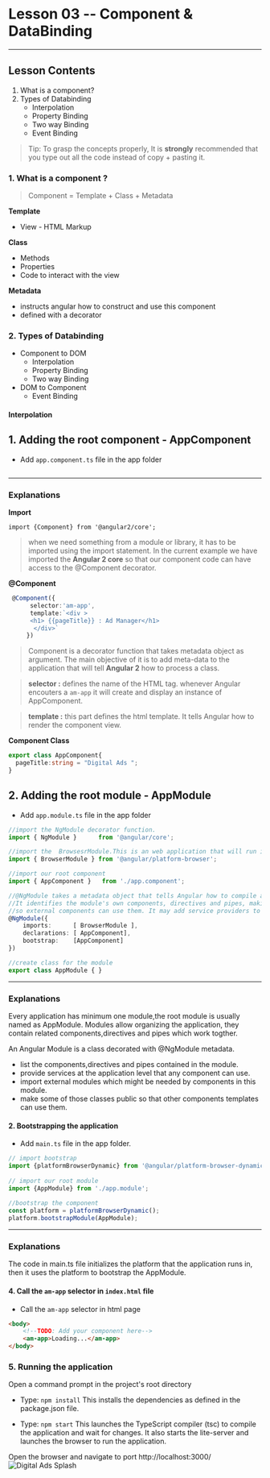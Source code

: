 # Lesson 03 -- Component & DataBinding
----------
## Lesson Contents
1. What is a component?
2. Types of Databinding
    * Interpolation
    * Property Binding
    * Two way Binding
    * Event Binding

> Tip: To grasp the concepts properly, It is **strongly** recommended that you type out all the code instead of copy + pasting it. 

### 1. What is a component ?

> Component = Template + Class + Metadata
>
**Template**
- View - HTML Markup
>
**Class**
- Methods
- Properties
- Code to interact with the view
>
**Metadata**
- instructs angular how to construct and use this component
- defined with a decorator

### 2. Types of Databinding
* Component to DOM 
    * Interpolation
    * Property Binding
    * Two way Binding
* DOM to Component
    * Event Binding


####  Interpolation

## 1.  Adding the root component - AppComponent
 * Add `app.component.ts` file in the app folder
``` typescript

```
----------
### Explanations 

**Import**

`import {Component} from '@angular2/core';`
> when we need something from a module or library, it has to be imported using the import statement.
> In the current example we have imported the **Angular 2 core** so that our component code can have access to the @Component  decorator. 

**@Component**
``` typescript
 @Component({
      selector:'am-app',
      template:`<div >
      <h1> {{pageTitle}} : Ad Manager</h1>
       </div>`
     })
```  
> Component is a decorator function that takes metadata object as argument. The main objective of it is to add meta-data to the application that will tell **Angular 2** how to process a class. 

> **selector :** defines the name of the HTML tag. whenever Angular encouters a `am-app` it will create and display an instance of AppComponent.

> **template :** this part defines the html template. It tells Angular how to render the component view. 

**Component Class**
``` typescript
export class AppComponent{
  pageTitle:string = "Digital Ads ";
}
```

## 2. Adding the root module - AppModule
 * Add `app.module.ts` file in the app folder
``` typescript
//import the NgModule decorator function.
import { NgModule }      from '@angular/core';

//import the  BrowsesrModule.This is an web application that will run in a browser, hence this module is required.
import { BrowserModule } from '@angular/platform-browser';

//import our root component
import { AppComponent }   from './app.component';

//@NgModule takes a metadata object that tells Angular how to compile and run module code. 
//It identifies the module's own components, directives and pipes, making some of them public 
//so external components can use them. It may add service providers to the application dependency injectors.
@NgModule({
    imports:      [ BrowserModule ],
    declarations: [ AppComponent],
    bootstrap:    [AppComponent]
})

//create class for the module
export class AppModule { }
```

----------
### Explanations 
Every application has minimum one module,the root module is usually named as AppModule. 
Modules allow organizing the application, they contain related components,directives and pipes which work togther.

An Angular Module is a class decorated with @NgModule metadata. 
- list the components,directives and pipes contained in the module.
- provide services at the application level that any component can use. 
- import external modules which might be needed by components in this module.
- make some of those classes public so that other components templates can use them. 


#### 2. Bootstrapping the application
* Add `main.ts` file in the app folder.
```typescript
// import bootstrap 
import {platformBrowserDynamic} from '@angular/platform-browser-dynamic';
        
// import our root module
import {AppModule} from './app.module';
        
//bootstrap the component
const platform = platformBrowserDynamic();
platform.bootstrapModule(AppModule);
```
----------
### Explanations 
The code in main.ts file initializes the platform that the application runs in, then it uses the platform to 
bootstrap the AppModule.

#### 4. Call the `am-app` selector in `index.html` file
* Call the `am-app` selector in html page
```html
<body>
    <!--TODO: Add your component here-->
    <am-app>Loading...</am-app>
</body>
```


### 5. Running the application
Open a command prompt in the project's root directory 
* Type: `npm install` This installs the dependencies as defined in the package.json file.

* Type: `npm start` This launches the TypeScript compiler (tsc) to compile the application and wait for changes. It also starts the lite-server and launches the browser to run the application.

Open the browser and navigate to port http://localhost:3000/
![Digital Ads Splash](https://snag.gy/QJHSW9.jpg "Final Output Screen")


